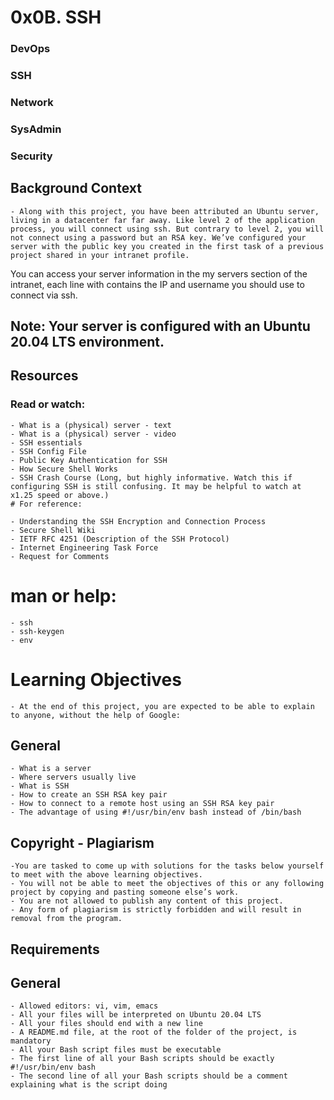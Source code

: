 # 0x0B. SSH

### DevOps
### SSH
### Network
### SysAdmin
### Security

## Background Context
	- Along with this project, you have been attributed an Ubuntu server, living in a datacenter far far away. Like level 2 of the application process, you will connect using ssh. But contrary to level 2, you will not connect using a password but an RSA key. We’ve configured your server with the public key you created in the first task of a previous project shared in your intranet profile.

You can access your server information in the my servers section of the intranet, each line with contains the IP and username you should use to connect via ssh.

## Note: Your server is configured with an Ubuntu 20.04 LTS environment.

## Resources
### Read or watch:

	- What is a (physical) server - text
	- What is a (physical) server - video
	- SSH essentials
	- SSH Config File
	- Public Key Authentication for SSH
	- How Secure Shell Works
	- SSH Crash Course (Long, but highly informative. Watch this if configuring SSH is still confusing. It may be helpful to watch at x1.25 speed or above.)
	# For reference:

	- Understanding the SSH Encryption and Connection Process
	- Secure Shell Wiki
	- IETF RFC 4251 (Description of the SSH Protocol)
	- Internet Engineering Task Force
	- Request for Comments
# man or help:

	- ssh
	- ssh-keygen
	- env
# Learning Objectives
	- At the end of this project, you are expected to be able to explain to anyone, without the help of Google:

## General
	- What is a server
	- Where servers usually live
	- What is SSH
	- How to create an SSH RSA key pair
	- How to connect to a remote host using an SSH RSA key pair
	- The advantage of using #!/usr/bin/env bash instead of /bin/bash
## Copyright - Plagiarism
	-You are tasked to come up with solutions for the tasks below yourself to meet with the above learning objectives.
	- You will not be able to meet the objectives of this or any following project by copying and pasting someone else’s work.
	- You are not allowed to publish any content of this project.
	- Any form of plagiarism is strictly forbidden and will result in removal from the program.
## Requirements
## General
	- Allowed editors: vi, vim, emacs
	- All your files will be interpreted on Ubuntu 20.04 LTS
	- All your files should end with a new line
	- A README.md file, at the root of the folder of the project, is mandatory
	- All your Bash script files must be executable
	- The first line of all your Bash scripts should be exactly #!/usr/bin/env bash
	- The second line of all your Bash scripts should be a comment explaining what is the script doing

